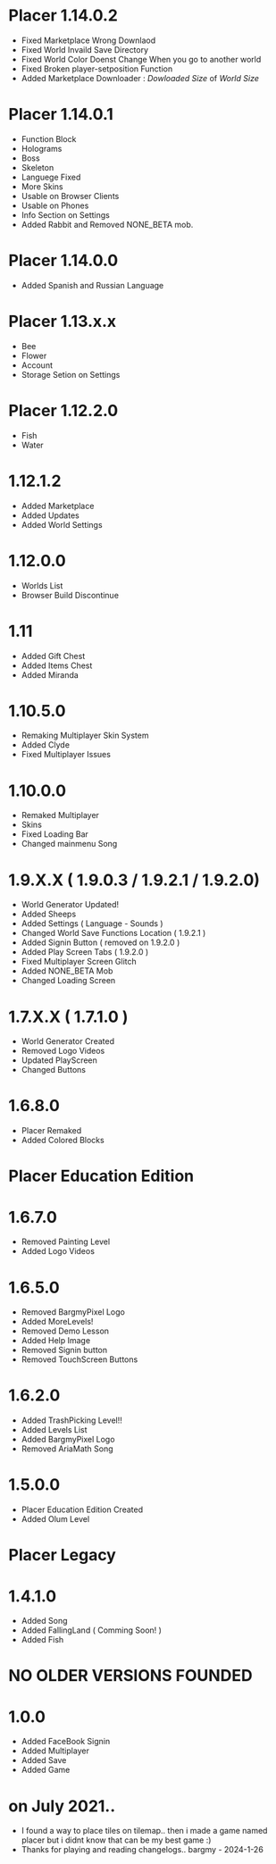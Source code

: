 # Placer 1.14.0.2
- Fixed Marketplace Wrong Downlaod
- Fixed World Invaild Save Directory
- Fixed World Color Doenst Change When you go to another world
- Fixed Broken player-setposition Function
- Added Marketplace Downloader : *Dowloaded Size* of *World Size*

# Placer 1.14.0.1
- Function Block
- Holograms
- Boss
- Skeleton
- Languege Fixed
- More Skins
- Usable on Browser Clients
- Usable on Phones
- Info Section on Settings
- Added Rabbit and Removed NONE_BETA mob.

# Placer 1.14.0.0
- Added Spanish and Russian Language

# Placer 1.13.x.x
- Bee
- Flower
- Account
- Storage Setion on Settings

# Placer 1.12.2.0
- Fish
- Water

# 1.12.1.2
- Added Marketplace
- Added Updates
- Added World Settings

# 1.12.0.0
- Worlds List
- Browser Build Discontinue

# 1.11
- Added Gift Chest
- Added Items Chest
- Added Miranda

# 1.10.5.0
- Remaking Multiplayer Skin System
- Added Clyde
- Fixed Multiplayer Issues

# 1.10.0.0
- Remaked Multiplayer
- Skins
- Fixed Loading Bar
- Changed mainmenu Song

# 1.9.X.X ( 1.9.0.3 / 1.9.2.1 / 1.9.2.0)
- World Generator Updated!
- Added Sheeps
- Added Settings ( Language - Sounds )
- Changed World Save Functions Location ( 1.9.2.1 )
- Added Signin Button ( removed on 1.9.2.0 )
- Added Play Screen Tabs ( 1.9.2.0 )
- Fixed Multiplayer Screen Glitch
- Added NONE_BETA Mob
- Changed Loading Screen
  
# 1.7.X.X ( 1.7.1.0 )
- World Generator Created
- Removed Logo Videos
- Updated PlayScreen
- Changed Buttons

# 1.6.8.0
- Placer Remaked
- Added Colored Blocks

# Placer Education Edition

# 1.6.7.0
- Removed Painting Level
- Added Logo Videos

# 1.6.5.0
- Removed BargmyPixel Logo
- Added MoreLevels!
- Removed Demo Lesson
- Added Help Image
- Removed Signin button
- Removed TouchScreen Buttons

# 1.6.2.0
- Added TrashPicking Level!!
- Added Levels List
- Added BargmyPixel Logo
- Removed AriaMath Song

# 1.5.0.0
- Placer Education Edition Created
- Added Olum Level

# Placer Legacy 

# 1.4.1.0
- Added Song
- Added FallingLand ( Comming Soon! )
- Added Fish

# NO OLDER VERSIONS FOUNDED

# 1.0.0
- Added FaceBook Signin
- Added Multiplayer
- Added Save
- Added Game

# on July 2021..
- I found a way to place tiles on tilemap.. then i made a game named placer but i didnt know that can be my best game :)
- Thanks for playing and reading changelogs.. bargmy - 2024-1-26
